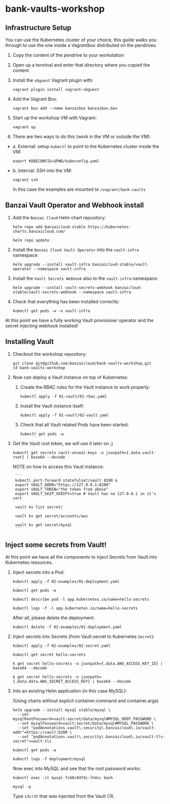 # bank-vaults-workshop

## Infrastructure Setup

You can use the Kubernetes cluster of your choice, this guide walks you through
to use the one inside a Vagrantbox distributed on the pendrives.

1. Copy the content of the pendrive to your workstation
2. Open up a terminal and enter that directory where you copied the content.
3. Install the `vbguest` Vagrant plugin with:

    `vagrant plugin install vagrant-vbguest`

4. Add the Vagrant Box:

    `vagrant box add --name banzaibox banzaibox.box`

5. Start up the workshop VM with Vagrant:

    `vagrant up`

6. There are two ways to do this (work in the VM or outside the VM):
  - a. External: setup `kubectl` to point to the Kubernetes cluster inside the VM:

    `export KUBECONFIG=$PWD/kubeconfig.yaml`

  - b. Internal: SSH into the VM:

    `vagrant ssh`
    
    In this case the examples are mounted to `/vagrant/bank-vaults`

## Banzai Vault Operator and Webhook install

1. Add the `Banzai Cloud` Helm chart repository:

    `helm repo add banzaicloud-stable https://kubernetes-charts.banzaicloud.com/`

    `helm repo update`

2. Install the `Banzai Cloud Vault Operator` into the `vault-infra` namespace:

     `helm upgrade --install vault-infra banzaicloud-stable/vault-operator --namespace vault-infra`

3. Install the `Vault Secrets Webhook` also to the `vault-infra` namespace:

     `helm upgrade --install vault-secrets-webhook banzaicloud-stable/vault-secrets-webhook --namespace vault-infra`

4. Check that everything has been installed correctly:

     `kubectl get pods -w -n vault-infra`


At this point we have a fully working Vault provisioner operator and the secret injecting webhook installed!

## Installing Vault

1. Checkout the workshop repository:

    ```
    git clone git@github.com:banzaicloud/bank-vaults-workshop.git
    cd bank-vaults-workshop
    ```

3. Now can deploy a Vault instance on top of Kubernetes:

    1. Create the RBAC rules for the Vault instance to work properly:

        `kubectl apply -f 01-vault/01-rbac.yaml`

    2. Install the Vault instance itself:

        `kubectl apply -f 01-vault/02-vault.yaml`

    3. Check that all Vault related Pods have been started:

        `kubectl get pods -w`

4. Get the Vault root token, we will use it later on ;)

    `kubectl get secrets vault-unseal-keys -o jsonpath={.data.vault-root} | base64 --decode`

    NOTE on how to access this Vault instance:

        ```
        kubectl port-forward statefulset/vault 8200 &
        export VAULT_ADDR="https://127.0.0.1:8200"
        export VAULT_TOKEN="the token from above"
        export VAULT_SKIP_VERIFY=true # Vault has no 127.0.0.1 in it's cert

        vault kv list secret/

        vault kv get secret/accounts/aws

        vault kv get secret/mysql
        ```

## Inject some secrets from Vault!

At this point we have all the components to inject Secrets from Vault into Kubernetes resources.

1. Inject secrets into a Pod:

    `kubectl apply -f 02-examples/01-deployment.yaml`
    
    `kubectl get pods -w`

    `kubectl describe pod -l app.kubernetes.io/name=hello-secrets`
    
    `kubectl logs -f -l app.kubernetes.io/name=hello-secrets`

    After all, please delete the deployment:

    `kubectl delete -f 02-examples/01-deployment.yaml`

2. Inject secrets into Secrets (from Vault secret to Kubernetes `Secret`):

    `kubectl apply -f 02-examples/02-secret.yaml`
    
    `kubectl get secret hello-secrets`

    `k get secret hello-secrets -o jsonpath={.data.AWS_ACCESS_KEY_ID} | base64 --decode`

    `k get secret hello-secrets -o jsonpath={.data.data.AWS_SECRET_ACCESS_KEY} | base64 --decode`

3. Into an existing Helm application (in this case MySQL):

    (Using charts without explicit container.command and container.args)

    ```
    helm upgrade --install mysql stable/mysql \
      --set mysqlRootPassword=vault:secret/data/mysql#MYSQL_ROOT_PASSWORD \
      --set mysqlPassword=vault:secret/data/mysql#MYSQL_PASSWORD \
      --set "podAnnotations.vault\.security\.banzaicloud\.io/vault-addr"=https://vault:8200 \
      --set "podAnnotations.vault\.security\.banzaicloud\.io/vault-tls-secret"=vault-tls
    ```

    `kubectl get pods -w`

    `kubectl logs -f deployment/mysql`

    Now exec into MySQL and see that the root password works:
    
    `kubectl exec -it mysql-7c68c847dc-lh4sc bash`

    `mysql -p`

    Type `s3cr3t` that was injected from the Vault CR.
